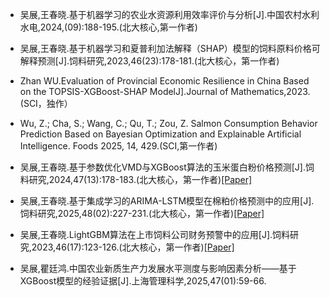 - 吴展,王春晓.基于机器学习的农业水资源利用效率评价与分析[J].中国农村水利水电,2024,(09):188-195.(北大核心,第一作者)

- 吴展,王春晓.基于机器学习和夏普利加法解释（SHAP）模型的饲料原料价格可解释预测[J].饲料研究,2023,46(23):178-181.(北大核心，第一作者)
  
- Zhan WU.Evaluation of Provincial Economic Resilience in China Based on the TOPSIS-XGBoost-SHAP ModelJ].Journal of Mathematics,2023.(SCI，独作）

- Wu, Z.; Cha, S.; Wang, C.; Qu, T.; Zou, Z. Salmon Consumption Behavior Prediction Based on Bayesian Optimization and Explainable Artificial Intelligence. Foods 2025, 14, 429.(SCI,第一作者)

- 吴展,王春晓.基于参数优化VMD与XGBoost算法的玉米蛋白粉价格预测[J].饲料研究,2024,47(13):178-183.(北大核心，第一作者)[[Paper]](DOI:10.13557/j.cnki.issn1002-2813.2024.13.033.)

- 吴展,王春晓.基于集成学习的ARIMA-LSTM模型在棉粕价格预测中的应用[J].饲料研究,2025,48(02):227-231.(北大核心，第一作者)[[Paper]](DOI:10.13557/j.cnki.issn1002-2813.2025.02.041.)

- 吴展,王春晓.LightGBM算法在上市饲料公司财务预警中的应用[J].饲料研究,2023,46(17):123-126.(北大核心，第一作者)[[Paper]](DOI:10.13557/j.cnki.issn1002-2813.2023.17.024.)

- 吴展,瞿廷鸿.中国农业新质生产力发展水平测度与影响因素分析——基于XGBoost模型的经验证据[J].上海管理科学,2025,47(01):59-66.

